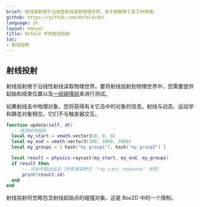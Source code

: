 ```yaml
---
brief: 射线投射用于沿线性射线读取物理世界。本手册解释了其工作原理。
github: https://github.com/defold/doc
language: zh
layout: manual
title: Defold 中的射线投射
toc:
- 射线投射
---
```


## 射线投射

射线投射用于沿线性射线读取物理世界。要将射线投射到物理世界中，您需要提供起始和结束位置以及[一组碰撞组](/zh/manuals/physics-groups)来进行测试。

如果射线击中物理对象，您将获得有关它击中的对象的信息。射线与动态、运动学和静态对象相交。它们不与触发器交互。

```lua
function update(self, dt)
  -- 请求射线投射
  local my_start = vmath.vector3(0, 0, 0)
  local my_end = vmath.vector3(100, 1000, 1000)
  local my_groups = { hash("my_group1"), hash("my_group2") }

  local result = physics.raycast(my_start, my_end, my_groups)
  if result then
      -- 对命中做出反应（所有值请参见 'ray_cast_response' 消息）
      print(result.id)
  end
end
```

<div class='sidenote' markdown='1'>
射线投射将忽略包含射线起始点的碰撞对象。这是 Box2D 中的一个限制。
</div>